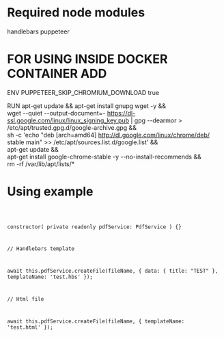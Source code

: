 # Required node modules

  handlebars
  puppeteer




# FOR USING INSIDE DOCKER CONTAINER ADD

  ENV PUPPETEER_SKIP_CHROMIUM_DOWNLOAD true

  RUN apt-get update && apt-get install gnupg wget -y && \
  wget --quiet --output-document=- https://dl-ssl.google.com/linux/linux_signing_key.pub | gpg --dearmor > /etc/apt/trusted.gpg.d/google-archive.gpg && \
  sh -c 'echo "deb [arch=amd64] http://dl.google.com/linux/chrome/deb/ stable main" >> /etc/apt/sources.list.d/google.list' && \
  apt-get update && \
  apt-get install google-chrome-stable -y --no-install-recommends && \
  rm -rf /var/lib/apt/lists/*


# Using example

<code>

constructor(
  private readonly pdfService: PdfService
) {}

// Handlebars template

await this.pdfService.createFile(fileName, {
  data: { title: "TEST" }, 
  templateName: 'test.hbs'
});

// Html file

await this.pdfService.createFile(fileName, {
  templateName: 'test.html'
});

</code>